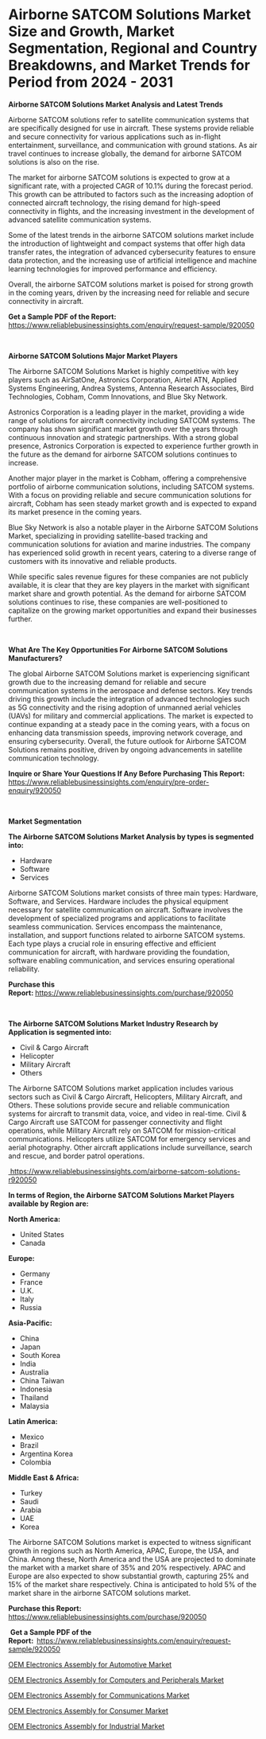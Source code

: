 <p><h1>Airborne SATCOM Solutions Market Size and Growth, Market Segmentation, Regional and Country Breakdowns, and Market Trends for Period from 2024 -  2031</h1></p><p><strong>Airborne SATCOM Solutions Market Analysis and Latest Trends</strong></p>
<p><p>Airborne SATCOM solutions refer to satellite communication systems that are specifically designed for use in aircraft. These systems provide reliable and secure connectivity for various applications such as in-flight entertainment, surveillance, and communication with ground stations. As air travel continues to increase globally, the demand for airborne SATCOM solutions is also on the rise.</p><p>The market for airborne SATCOM solutions is expected to grow at a significant rate, with a projected CAGR of 10.1% during the forecast period. This growth can be attributed to factors such as the increasing adoption of connected aircraft technology, the rising demand for high-speed connectivity in flights, and the increasing investment in the development of advanced satellite communication systems.</p><p>Some of the latest trends in the airborne SATCOM solutions market include the introduction of lightweight and compact systems that offer high data transfer rates, the integration of advanced cybersecurity features to ensure data protection, and the increasing use of artificial intelligence and machine learning technologies for improved performance and efficiency.</p><p>Overall, the airborne SATCOM solutions market is poised for strong growth in the coming years, driven by the increasing need for reliable and secure connectivity in aircraft.</p></p>
<p><strong>Get a Sample PDF of the Report:&nbsp;</strong> <a href="https://www.reliablebusinessinsights.com/enquiry/request-sample/920050">https://www.reliablebusinessinsights.com/enquiry/request-sample/920050</a></p>
<p>&nbsp;</p>
<p><strong>Airborne SATCOM Solutions Major Market Players</strong></p>
<p><p>The Airborne SATCOM Solutions Market is highly competitive with key players such as AirSatOne, Astronics Corporation, Airtel ATN, Applied Systems Engineering, Andrea Systems, Antenna Research Associates, Bird Technologies, Cobham, Comm Innovations, and Blue Sky Network. </p><p>Astronics Corporation is a leading player in the market, providing a wide range of solutions for aircraft connectivity including SATCOM systems. The company has shown significant market growth over the years through continuous innovation and strategic partnerships. With a strong global presence, Astronics Corporation is expected to experience further growth in the future as the demand for airborne SATCOM solutions continues to increase.</p><p>Another major player in the market is Cobham, offering a comprehensive portfolio of airborne communication solutions, including SATCOM systems. With a focus on providing reliable and secure communication solutions for aircraft, Cobham has seen steady market growth and is expected to expand its market presence in the coming years.</p><p>Blue Sky Network is also a notable player in the Airborne SATCOM Solutions Market, specializing in providing satellite-based tracking and communication solutions for aviation and marine industries. The company has experienced solid growth in recent years, catering to a diverse range of customers with its innovative and reliable products.</p><p>While specific sales revenue figures for these companies are not publicly available, it is clear that they are key players in the market with significant market share and growth potential. As the demand for airborne SATCOM solutions continues to rise, these companies are well-positioned to capitalize on the growing market opportunities and expand their businesses further.</p></p>
<p>&nbsp;</p>
<p><strong>What Are The Key Opportunities For Airborne SATCOM Solutions Manufacturers?</strong></p>
<p><p>The global Airborne SATCOM Solutions market is experiencing significant growth due to the increasing demand for reliable and secure communication systems in the aerospace and defense sectors. Key trends driving this growth include the integration of advanced technologies such as 5G connectivity and the rising adoption of unmanned aerial vehicles (UAVs) for military and commercial applications. The market is expected to continue expanding at a steady pace in the coming years, with a focus on enhancing data transmission speeds, improving network coverage, and ensuring cybersecurity. Overall, the future outlook for Airborne SATCOM Solutions remains positive, driven by ongoing advancements in satellite communication technology.</p></p>
<p><strong>Inquire or Share Your Questions If Any Before Purchasing This Report:</strong> <a href="https://www.reliablebusinessinsights.com/enquiry/pre-order-enquiry/920050">https://www.reliablebusinessinsights.com/enquiry/pre-order-enquiry/920050</a></p>
<p>&nbsp;</p>
<p><strong>Market Segmentation</strong></p>
<p><strong>The Airborne SATCOM Solutions Market Analysis by types is segmented into:</strong></p>
<p><ul><li>Hardware</li><li>Software</li><li>Services</li></ul></p>
<p><p>Airborne SATCOM Solutions market consists of three main types: Hardware, Software, and Services. Hardware includes the physical equipment necessary for satellite communication on aircraft. Software involves the development of specialized programs and applications to facilitate seamless communication. Services encompass the maintenance, installation, and support functions related to airborne SATCOM systems. Each type plays a crucial role in ensuring effective and efficient communication for aircraft, with hardware providing the foundation, software enabling communication, and services ensuring operational reliability.</p></p>
<p><strong>Purchase this Report:&nbsp;</strong><a href="https://www.reliablebusinessinsights.com/purchase/920050">https://www.reliablebusinessinsights.com/purchase/920050</a></p>
<p>&nbsp;</p>
<p><strong>The Airborne SATCOM Solutions Market Industry Research by Application is segmented into:</strong></p>
<p><ul><li>Civil & Cargo Aircraft</li><li>Helicopter</li><li>Military Aircraft</li><li>Others</li></ul></p>
<p><p>The Airborne SATCOM Solutions market application includes various sectors such as Civil & Cargo Aircraft, Helicopters, Military Aircraft, and Others. These solutions provide secure and reliable communication systems for aircraft to transmit data, voice, and video in real-time. Civil & Cargo Aircraft use SATCOM for passenger connectivity and flight operations, while Military Aircraft rely on SATCOM for mission-critical communications. Helicopters utilize SATCOM for emergency services and aerial photography. Other aircraft applications include surveillance, search and rescue, and border patrol operations.</p></p>
<p><a href="https://www.reliablebusinessinsights.com/airborne-satcom-solutions-r920050">&nbsp;https://www.reliablebusinessinsights.com/airborne-satcom-solutions-r920050</a></p>
<p><strong>In terms of Region, the Airborne SATCOM Solutions Market Players available by Region are:</strong></p>
<p>
    <p> <strong> North America: </strong>
        <ul>
            <li>United States</li>
            <li>Canada</li>
        </ul>
        </p> 
    <p> <strong> Europe: </strong>
        <ul>
            <li>Germany</li>
            <li>France</li>
            <li>U.K.</li>
            <li>Italy</li>
            <li>Russia</li>
        </ul>
        </p> 
    <p> <strong> Asia-Pacific: </strong>
        <ul>
            <li>China</li>
            <li>Japan</li>
            <li>South Korea</li>
            <li>India</li>
            <li>Australia</li>
            <li>China Taiwan</li>
            <li>Indonesia</li>
            <li>Thailand</li>
            <li>Malaysia</li>
        </ul>
        </p> 
    <p> <strong> Latin America: </strong>
        <ul>
            <li>Mexico</li>
            <li>Brazil</li>
            <li>Argentina Korea</li>
            <li>Colombia</li>
        </ul>
        </p> 
    <p> <strong> Middle East & Africa: </strong>
        <ul>
            <li>Turkey</li>
            <li>Saudi</li>
            <li>Arabia</li>
            <li>UAE</li>
            <li>Korea</li>
        </ul>
    </p>
    </p>
<p><p>The Airborne SATCOM Solutions market is expected to witness significant growth in regions such as North America, APAC, Europe, the USA, and China. Among these, North America and the USA are projected to dominate the market with a market share of 35% and 20% respectively. APAC and Europe are also expected to show substantial growth, capturing 25% and 15% of the market share respectively. China is anticipated to hold 5% of the market share in the airborne SATCOM solutions market.</p></p>
<p><strong>Purchase this Report: </strong><a href="https://www.reliablebusinessinsights.com/purchase/920050">https://www.reliablebusinessinsights.com/purchase/920050</a></p>
<p>&nbsp;<strong>Get a Sample PDF of the Report:&nbsp;&nbsp;</strong><a href="https://www.reliablebusinessinsights.com/enquiry/request-sample/920050">https://www.reliablebusinessinsights.com/enquiry/request-sample/920050</a></p>
<p><strong></strong></p>
<p><p><a href="https://github.com/drzsklfn31/Market-Research-Report-List-1/blob/main/oem-electronics-assembly-for-automotive-market.md">OEM Electronics Assembly for Automotive Market</a></p><p><a href="https://github.com/msLonKoss78/Market-Research-Report-List-1/blob/main/oem-electronics-assembly-for-computers-and-peripherals-market.md">OEM Electronics Assembly for Computers and Peripherals Market</a></p><p><a href="https://github.com/lairestrong/Market-Research-Report-List-1/blob/main/oem-electronics-assembly-for-communications-market.md">OEM Electronics Assembly for Communications Market</a></p><p><a href="https://github.com/RickHolmes3/Market-Research-Report-List-6/blob/main/oem-electronics-assembly-for-consumer-market.md">OEM Electronics Assembly for Consumer Market</a></p><p><a href="https://github.com/Krish2023na/Market-Research-Report-List-6/blob/main/oem-electronics-assembly-for-industrial-market.md">OEM Electronics Assembly for Industrial Market</a></p></p>